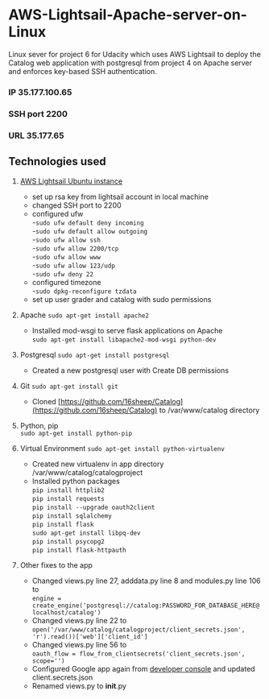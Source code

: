 # AWS-Lightsail-Apache-server-on-Linux
Linux sever for project 6 for Udacity which uses AWS Lightsail to deploy the Catalog web application with postgresql from project 4 on Apache server and enforces key-based SSH authentication.

### IP 35.177.100.65
### SSH port 2200
### URL 35.177.65

## Technologies used

1.  [AWS Lightsail Ubuntu instance](https://lightsail.aws.amazon.com/)
     - set up rsa key from lightsail account in local machine
     - changed SSH port to 2200
     - configured ufw  
       -`sudo ufw default deny incoming`  
       -`sudo ufw default allow outgoing`   
       -`sudo ufw allow ssh`   
       -`sudo ufw allow 2200/tcp`   
       -`sudo ufw allow www`  
       -`sudo ufw allow 123/udp`   
       -`sudo ufw deny 22`  
     - configured timezone  
       -`sudo dpkg-reconfigure tzdata`
     - set up user grader and catalog with sudo permissions
   
2. Apache  `sudo apt-get install apache2`
    - Installed mod-wsgi to serve flask applications on Apache  
     `sudo apt-get install libapache2-mod-wsgi python-dev`
  
3. Postgresql `sudo apt-get install postgresql`
    - Created a new postgresql user with Create DB permissions

4. Git   `sudo apt-get install git`  
    - Cloned [https://github.com/16sheep/Catalog](https://github.com/16sheep/Catalog) to /var/www/catalog directory
      
5. Python, pip  
    `sudo apt-get install python-pip`  
    
6. Virtual Environment   `sudo apt-get install python-virtualenv`  
    - Created new virtualenv in  app directory /var/www/catalog/catalogproject  
    - Installed python packages  
    `pip install httplib2`  
    `pip install requests`  
    `pip install --upgrade oauth2client`  
    `pip install sqlalchemy`  
    `pip install flask`  
    `sudo apt-get install libpq-dev`  
    `pip install psycopg2`  
    `pip install flask-httpauth`  
  
7. Other fixes to the app  
    - Changed views.py line 27, adddata.py line 8 and modules.py line 106 to   
      `engine = create_engine('postgresql://catalog:PASSWORD_FOR_DATABASE_HERE@localhost/catalog')`  
    - Changed views.py line 22 to  
      `open('/var/www/catalog/catalogproject/client_secrets.json', 'r').read())['web']['client_id']`  
    - Changed views.py line 56 to  
     `oauth_flow = flow_from_clientsecrets('client_secrets.json', scope='')`  
    - Configured Google app again from [developer console](https://console.cloud.google.com/) and updated client.secrets.json  
    - Renamed views.py to __init__.py  
    
    

